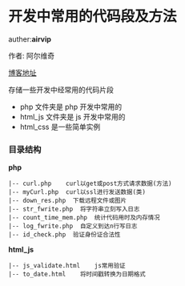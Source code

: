 # 开发中常用的代码段及方法

auther:**airvip**

作者: 阿尔维奇

[博客地址](http://diff.blog.wang)


存储一些开发中经常用的代码片段
* php 文件夹是 php 开发中常用的
* html_js 文件夹是 js 开发中常用的
* html_css 是一些简单实例


### 目录结构

**php**
```
|-- curl.php    curl以get或post方式请求数据(方法)
|-- myCurl.php  curl以ssl进行发送数据(类)
|-- down_res.php  下载远程文件或图片
|-- str_fwrite.php  将字符串立刻写入日志
|-- count_time_mem.php  统计代码用时及内存情况
|-- log_fwrite.php  自定义到达n行写日志
|-- id_check.php  验证身份证合法性
```

**html_js**
```
|-- js_validate.html    js常用验证
|-- to_date.html    将时间戳转换为日期格式
```




